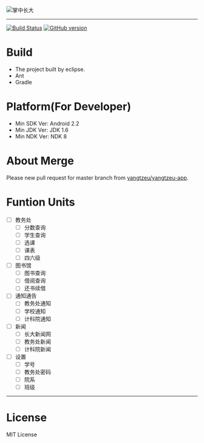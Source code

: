 ![掌中长大](https://raw.github.com/duguying/yuol-app/master/logo.png) 

----------
[![Build Status](https://travis-ci.org/yangtzeu/yangtzeu-app.png?branch=master)](https://travis-ci.org/yangtzeu/yangtzeu-app)
[![GitHub version](https://badge.fury.io/gh/yangtzeu%2Fyangtzeu-app.png)](http://badge.fury.io/gh/yangtzeu%2Fyangtzeu-app)

# Build #

- The project built by eclipse.
- Ant
- Gradle

# Platform(For Developer) #
- Min SDK Ver: Android 2.2
- Min JDK Ver: JDK 1.6
- Min NDK Ver: NDK 8

# About Merge

Please new pull request for master branch from [yangtzeu/yangtzeu-app](https://github.com/yangtzeu/yangtzeu-app "yangtzeu-app").

# Funtion Units #

- [ ] 教务处
	- [ ] 分数查询
	- [ ] 学生查询
	- [ ] 选课
	- [ ] 课表
	- [ ] 四六级
- [ ] 图书馆
	- [ ] 图书查询
	- [ ] 借阅查询
	- [ ] 还书续借
- [ ] 通知通告
	- [ ] 教务处通知
	- [ ] 学校通知
	- [ ] 计科院通知
- [ ] 新闻
	- [ ] 长大新闻网
	- [ ] 教务处新闻
	- [ ] 计科院新闻
- [ ] 设置
	- [ ] 学号
	- [ ] 教务处密码
	- [ ] 院系
	- [ ] 班级

----------

# License #
MIT License


